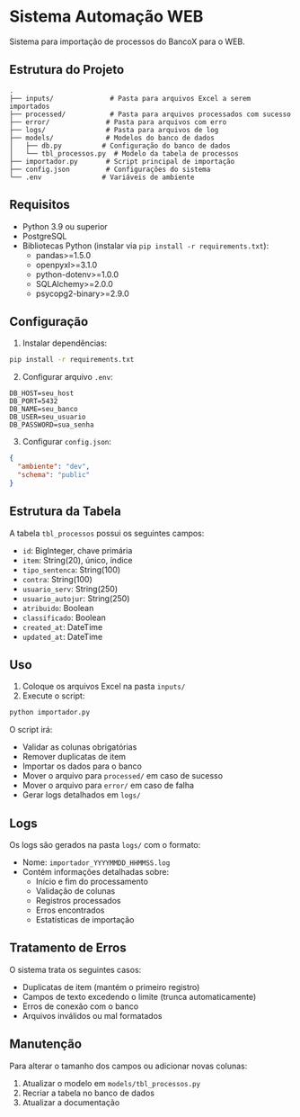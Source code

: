 # Sistema Automação WEB

Sistema para importação de processos do BancoX para o WEB.

## Estrutura do Projeto

```
.
├── inputs/              # Pasta para arquivos Excel a serem importados
├── processed/           # Pasta para arquivos processados com sucesso
├── error/              # Pasta para arquivos com erro
├── logs/               # Pasta para arquivos de log
├── models/             # Modelos do banco de dados
│   ├── db.py          # Configuração do banco de dados
│   └── tbl_processos.py  # Modelo da tabela de processos
├── importador.py       # Script principal de importação
├── config.json         # Configurações do sistema
└── .env               # Variáveis de ambiente
```

## Requisitos

- Python 3.9 ou superior
- PostgreSQL
- Bibliotecas Python (instalar via `pip install -r requirements.txt`):
  - pandas>=1.5.0
  - openpyxl>=3.1.0
  - python-dotenv>=1.0.0
  - SQLAlchemy>=2.0.0
  - psycopg2-binary>=2.9.0

## Configuração

1. Instalar dependências:

```bash
pip install -r requirements.txt
```

2. Configurar arquivo `.env`:

```
DB_HOST=seu_host
DB_PORT=5432
DB_NAME=seu_banco
DB_USER=seu_usuario
DB_PASSWORD=sua_senha
```

3. Configurar `config.json`:

```json
{
  "ambiente": "dev",
  "schema": "public"
}
```

## Estrutura da Tabela

A tabela `tbl_processos` possui os seguintes campos:

- `id`: BigInteger, chave primária
- `item`: String(20), único, índice
- `tipo_sentenca`: String(100)
- `contra`: String(100)
- `usuario_serv`: String(250)
- `usuario_autojur`: String(250)
- `atribuido`: Boolean
- `classificado`: Boolean
- `created_at`: DateTime
- `updated_at`: DateTime

## Uso

1. Coloque os arquivos Excel na pasta `inputs/`
2. Execute o script:

```bash
python importador.py
```

O script irá:

- Validar as colunas obrigatórias
- Remover duplicatas de item
- Importar os dados para o banco
- Mover o arquivo para `processed/` em caso de sucesso
- Mover o arquivo para `error/` em caso de falha
- Gerar logs detalhados em `logs/`

## Logs

Os logs são gerados na pasta `logs/` com o formato:

- Nome: `importador_YYYYMMDD_HHMMSS.log`
- Contém informações detalhadas sobre:
  - Início e fim do processamento
  - Validação de colunas
  - Registros processados
  - Erros encontrados
  - Estatísticas de importação

## Tratamento de Erros

O sistema trata os seguintes casos:

- Duplicatas de item (mantém o primeiro registro)
- Campos de texto excedendo o limite (trunca automaticamente)
- Erros de conexão com o banco
- Arquivos inválidos ou mal formatados

## Manutenção

Para alterar o tamanho dos campos ou adicionar novas colunas:

1. Atualizar o modelo em `models/tbl_processos.py`
2. Recriar a tabela no banco de dados
3. Atualizar a documentação
